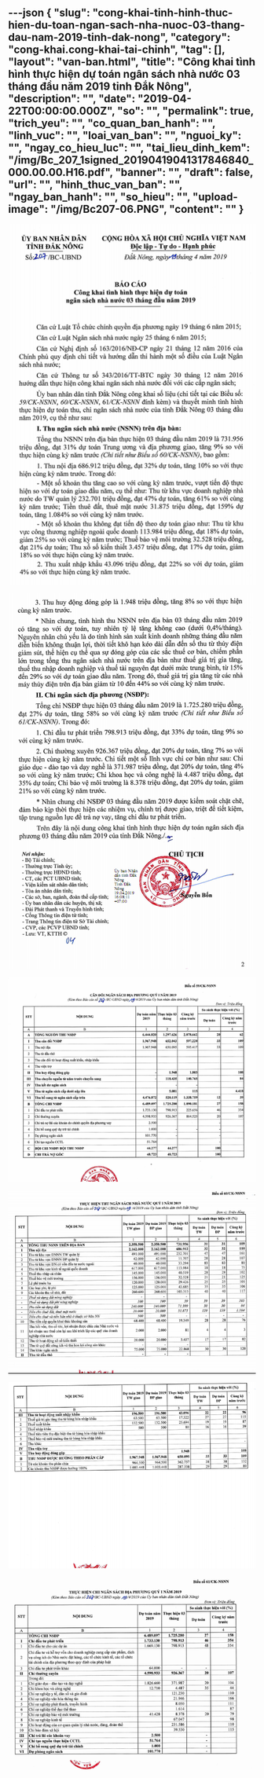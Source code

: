 ---json
{
    "slug": "cong-khai-tinh-hinh-thuc-hien-du-toan-ngan-sach-nha-nuoc-03-thang-dau-nam-2019-tinh-dak-nong",
    "category": "cong-khai.cong-khai-tai-chinh",
    "tag": [],
    "layout": "van-ban.html",
    "title": "Công khai tình hình thực hiện dự toán ngân sách nhà nước 03 tháng đầu năm 2019 tỉnh Đắk Nông",
    "description": "",
    "date": "2019-04-22T00:00:00.000Z",
    "so": "",
    "permalink": true,
    "trich_yeu": "",
    "co_quan_ban_hanh": "",
    "linh_vuc": "",
    "loai_van_ban": "",
    "nguoi_ky": "",
    "ngay_co_hieu_luc": "",
    "tai_lieu_dinh_kem": "/img/Bc_207_1signed_20190419041317846840_000.00.00.H16.pdf",
    "banner": "",
    "draft": false,
    "url": "",
    "hinh_thuc_van_ban": "",
    "ngay_ban_hanh": "",
    "so_hieu": "",
    "upload-image": "/img/Bc207-06.PNG",
    "__content__": ""
}
---
<p><img alt="" src="/img/Bc207-01.PNG" /></p>

<p><img alt="" src="/img/Bc207-02.PNG" /></p>

<p><img alt="" src="/img/Bc207-03.PNG" /></p>

<p><img alt="" src="/img/Bc207-04.PNG" /></p>

<p><img alt="" src="/img/Bc207-05.PNG" /></p>

<p><img alt="" src="/img/Bc207-06.PNG" /></p>
